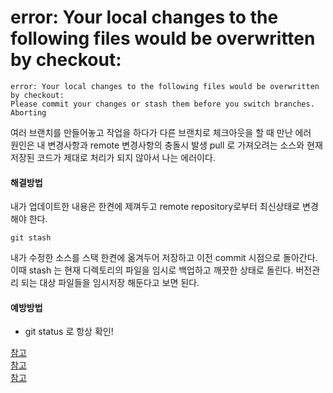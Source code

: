 # error: Your local changes to the following files would be overwritten by checkout: 
```
error: Your local changes to the following files would be overwritten by checkout: 
Please commit your changes or stash them before you switch branches. Aborting
```
여러 브랜치를 만들어놓고 작업을 하다가 다른 브랜치로 체크아웃을 할 때 만난 에러  
원인은 내 변경사항과 remote 변경사항의 충돌시 발생
pull 로 가져오려는 소스와 현재 저장된 코드가 제대로 처리가 되지 않아서 나는 에러이다.

#### 해결방법
내가 업데이트한 내용은 한켠에 제껴두고 remote repository로부터 최신상태로 변경해야 한다.
```
git stash
```
내가 수정한 소스를 스택 한켠에 옮겨두어 저장하고 이전 commit 시점으로 돌아간다.
이때 stash 는 현재 디렉토리의 파일을 임시로 백업하고 깨끗한 상태로 돌린다.
버전관리 되는 대상 파일들을 임시저장 해둔다고 보면 된다. 
 
#### 예방방법
* git status 로 항상 확인!

[참고](https://goddaehee.tistory.com/253/)  
[참고](https://steemit.com/develope/@snowsprout/git-git-pull-error-your-local-changes-to-the-following-files-would-be-overwritten-by-merge/)  
[참고](https://ucong-9796.tistory.com/44/)  
